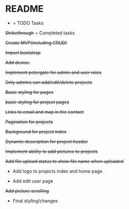 # README

* = TODO Tasks

~~Strikethrough~~ = Completed tasks

~~Create MVP(including CRUD)~~

~~Import bootstrap~~

~~Add devise.~~

~~Implement petergate for admin and user roles~~

~~Only admins can add/edit/delete projects~~

~~Basic styling for pages~~

~~basic styling for project pages~~

~~Links to email and map in the contact~~

~~Pagination for projects~~

~~Background for project index~~

~~Dynamic description for project header~~

~~Implement ability to add pictures to projects~~

~~Add file upload status to show file name when uploaded~~

* Add logo to projects index and home page.

* Add edit user page

~~Add picture scrolling~~

* Final styling/changes